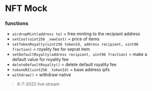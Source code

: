 # NFT Mock

### functions
- `airdropMint(address to)` = free minting to the recipiant address
- `setCost(uint256 _newCost)` = price of items
- `setTokenRoyalty(uint256 tokenId, address recipient, uint96 fraction)` = royality fee for seprat item
- `setDefaultRoyalty(address recipient, uint96 fraction)` = make a default value for royality fee
- `deleteDefaultRoyalty()` = delete default royality fee
- `tokenURI(uint256 _tokenId)` = base address ipfs
- `withdraw()` = withdraw native

> 6-7-2022 live stream
